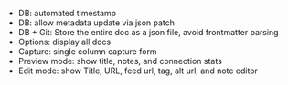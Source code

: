 - DB: automated timestamp
- DB: allow metadata update via json patch
- DB + Git: Store the entire doc as a json file, avoid frontmatter parsing
- Options: display all docs
- Capture: single column capture form
- Preview mode: show title, notes, and connection stats
- Edit mode: show Title, URL, feed url, tag, alt url, and note editor
